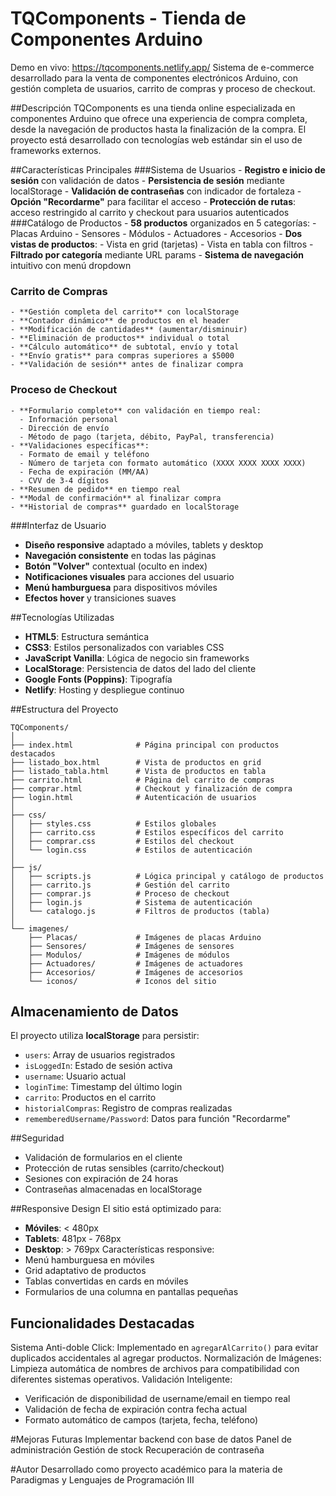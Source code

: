 # TQComponents - Tienda de Componentes Arduino
 Demo en vivo: https://tqcomponents.netlify.app/
Sistema de e-commerce desarrollado para la venta de componentes electrónicos Arduino, con gestión completa de usuarios, carrito de compras y proceso de checkout.

##Descripción
TQComponents es una tienda online especializada en componentes Arduino que ofrece una experiencia de compra completa, desde la navegación de productos hasta la finalización de la compra. El proyecto está desarrollado con tecnologías web estándar sin el uso de frameworks externos.

##Características Principales
  ###Sistema de Usuarios
    - **Registro e inicio de sesión** con validación de datos
    - **Persistencia de sesión** mediante localStorage
    - **Validación de contraseñas** con indicador de fortaleza
    - **Opción "Recordarme"** para facilitar el acceso
    - **Protección de rutas**: acceso restringido al carrito y checkout para usuarios autenticados
  ###Catálogo de Productos
    - **58 productos** organizados en 5 categorías:
      - Placas Arduino
      - Sensores
      - Módulos
      - Actuadores
      - Accesorios
    - **Dos vistas de productos**:
      - Vista en grid (tarjetas)
      - Vista en tabla con filtros
    - **Filtrado por categoría** mediante URL params
    - **Sistema de navegación** intuitivo con menú dropdown
  ### Carrito de Compras
    - **Gestión completa del carrito** con localStorage
    - **Contador dinámico** de productos en el header
    - **Modificación de cantidades** (aumentar/disminuir)
    - **Eliminación de productos** individual o total
    - **Cálculo automático** de subtotal, envío y total
    - **Envío gratis** para compras superiores a $5000
    - **Validación de sesión** antes de finalizar compra
  ### Proceso de Checkout
    - **Formulario completo** con validación en tiempo real:
      - Información personal
      - Dirección de envío
      - Método de pago (tarjeta, débito, PayPal, transferencia)
    - **Validaciones específicas**:
      - Formato de email y teléfono
      - Número de tarjeta con formato automático (XXXX XXXX XXXX XXXX)
      - Fecha de expiración (MM/AA)
      - CVV de 3-4 dígitos
    - **Resumen de pedido** en tiempo real
    - **Modal de confirmación** al finalizar compra
    - **Historial de compras** guardado en localStorage

###Interfaz de Usuario
  - **Diseño responsive** adaptado a móviles, tablets y desktop
  - **Navegación consistente** en todas las páginas
  - **Botón "Volver"** contextual (oculto en index)
  - **Notificaciones visuales** para acciones del usuario
  - **Menú hamburguesa** para dispositivos móviles
  - **Efectos hover** y transiciones suaves

##Tecnologías Utilizadas
  - **HTML5**: Estructura semántica
  - **CSS3**: Estilos personalizados con variables CSS
  - **JavaScript Vanilla**: Lógica de negocio sin frameworks
  - **LocalStorage**: Persistencia de datos del lado del cliente
  - **Google Fonts (Poppins)**: Tipografía
  - **Netlify**: Hosting y despliegue continuo

##Estructura del Proyecto
  ```
  TQComponents/
  │
  ├── index.html              # Página principal con productos destacados
  ├── listado_box.html        # Vista de productos en grid
  ├── listado_tabla.html      # Vista de productos en tabla
  ├── carrito.html            # Página del carrito de compras
  ├── comprar.html            # Checkout y finalización de compra
  ├── login.html              # Autenticación de usuarios
  │
  ├── css/
  │   ├── styles.css          # Estilos globales
  │   ├── carrito.css         # Estilos específicos del carrito
  │   ├── comprar.css         # Estilos del checkout
  │   └── login.css           # Estilos de autenticación
  │
  ├── js/
  │   ├── scripts.js          # Lógica principal y catálogo de productos
  │   ├── carrito.js          # Gestión del carrito
  │   ├── comprar.js          # Proceso de checkout
  │   ├── login.js            # Sistema de autenticación
  │   └── catalogo.js         # Filtros de productos (tabla)
  │
  └── imagenes/
      ├── Placas/             # Imágenes de placas Arduino
      ├── Sensores/           # Imágenes de sensores
      ├── Modulos/            # Imágenes de módulos
      ├── Actuadores/         # Imágenes de actuadores
      ├── Accesorios/         # Imágenes de accesorios
      └── iconos/             # Iconos del sitio
  ```

## Almacenamiento de Datos
  El proyecto utiliza **localStorage** para persistir:
  - `users`: Array de usuarios registrados
  - `isLoggedIn`: Estado de sesión activa
  - `username`: Usuario actual
  - `loginTime`: Timestamp del último login
  - `carrito`: Productos en el carrito
  - `historialCompras`: Registro de compras realizadas
  - `rememberedUsername/Password`: Datos para función "Recordarme"

##Seguridad
  - Validación de formularios en el cliente
  - Protección de rutas sensibles (carrito/checkout)
  - Sesiones con expiración de 24 horas
  - Contraseñas almacenadas en localStorage 

##Responsive Design
  El sitio está optimizado para:
  - **Móviles**: < 480px
  - **Tablets**: 481px - 768px
  - **Desktop**: > 769px
  Características responsive:
  - Menú hamburguesa en móviles
  - Grid adaptativo de productos
  - Tablas convertidas en cards en móviles
  - Formularios de una columna en pantallas pequeñas

## Funcionalidades Destacadas
  Sistema Anti-doble Click: Implementado en `agregarAlCarrito()` para evitar duplicados accidentales al agregar productos.
  Normalización de Imágenes: Limpieza automática de nombres de archivos para compatibilidad con diferentes sistemas operativos.
  Validación Inteligente:
  - Verificación de disponibilidad de username/email en tiempo real
  - Validación de fecha de expiración contra fecha actual
  - Formato automático de campos (tarjeta, fecha, teléfono)

#Mejoras Futuras
Implementar backend con base de datos
Panel de administración
Gestión de stock
Recuperación de contraseña

#Autor
Desarrollado como proyecto académico para la materia de Paradigmas y Lenguajes de Programación III

